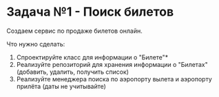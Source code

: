 # **Задача №1 - Поиск билетов**

Создаем сервис по продаже билетов онлайн.

Что нужно сделать:

1.  Спроектируйте класс для информации о "Билете"*
2.  Реализуйте репозиторий для хранения информации о "Билетах" (добавить, удалить, получить список)
3.  Реализуйте менеджера поиска по аэропорту вылета и аэропорту прилёта (даты не учитывайте)